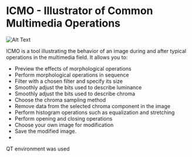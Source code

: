 # ICMO - Illustrator of Common Multimedia Operations

![Alt Text](https://github.com/mariusz0674/ICMUProject/blob/master/ICMOpresentation.gif)


ICMO is a tool illustrating the behavior of an image during and after typical operations in the multimedia field. It allows you to:

- Preview the effects of morphological operations
- Perform morphological operations in sequence
- Filter with a chosen filter and specify its size
- Smoothly adjust the bits used to describe luminance
- Smoothly adjust the bits used to describe chroma
- Choose the chroma sampling method
- Remove data from the selected chroma component in the image
- Perform histogram operations such as equalization and stretching
- Perform opening and closing operations
- Choose your own image for modification
- Save the modified image.
- 
QT environment was used
